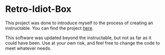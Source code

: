 Retro-Idiot-Box
===

This project was done to introduce myself to the process of creating an instructable. You can find the project [here](https://www.instructables.com/Retro-Idiot-Box/).

This software was updated beyond the instructable, but not as far as it could have been. Use at your own risk, and feel free to change the code to meet whatever needs.

